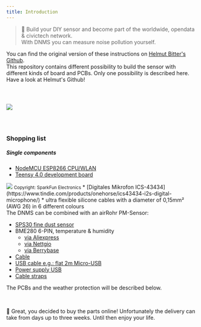 ```yaml
---
title: Introduction
---
```

> 🚧 Build your DIY sensor and become part of the worldwide, opendata & civictech network. <br> With DNMS you can measure noise pollution yourself.

You can find the original version of these instructions on [Helmut Bitter's Github](https://github.com/hbitter/DNMS/tree/master/Manual).
<br>
This repository contains different possibility to build the sensor with different kinds of board and PCBs. Only one possibility is described here. Have a look at Helmut's Github!


<img src="../docs/dnms-kit.jpg" style="margin-top: 3em; margin-bottom: 3em"/>

### Shopping list

##### Single components
* [NodeMCU ESP8266 CPU/WLAN](https://www.aliexpress.com/wholesale?groupsort=1&SortType=price_asc&SearchText=nodemcu+v3+esp8266+ch340)
* [Teensy 4.0 development board](https://www.pjrc.com/store/teensy40.html)
<img src="../docs/teen40.jpg" sstyle="width:40%; margin-top: 3em; margin-bottom: 3em"/>
<small>Copyright: SparkFun Electronics</small>
* [Digitales Mikrofon ICS-43434](https://www.tindie.com/products/onehorse/ics43434-i2s-digital-microphone/)
* ultra flexible silicone cables with a diameter of 0,15mm² (AWG 26) in 6 different colours
<br>
The DNMS can be combined with an airRohr PM-Sensor:

* [SPS30 fine dust sensor](https://www.sparkfun.com/products/15103)
* BME280 6-PIN, temperature & humidity
  - [via Aliexpress](https://www.aliexpress.com/wholesale?catId=0&initiative_id=SB_20200308040440&SearchText=bme280+-5V+%2B3.3V)
  - [via Nettgio](https://nettigo.eu/products/module-pressure-humidity-and-temperature-sensor-bosch-bme280)
  - [via Berrybase](https://www.berrybase.de/bauelemente/sensoren-module/feuchtigkeit/bme680-breakout-board-4in1-sensor-f-252-r-temperatur-luftfeuchtigkeit-luftdruck-und-luftg-252-t)
* [Cable](http://www.aliexpress.com/wholesale?groupsort=1&SortType=price_asc&SearchText=Dupont+cable+20cm+female-female)
* [USB cable e.g.: flat 2m Micro-USB](https://www.aliexpress.com/wholesale?catId=0&initiative_id=SB_20200308040708&SearchText=micro+usb+flat+cable+2m)
* [Power supply USB](https://www.aliexpress.com/wholesale?catId=0&initiative_id=SB_20200308040834&SearchText=single+micro+usb+eu+power+supply)
* [Cable straps](https://www.aliexpress.com/wholesale?catId=0&initiative_id=SB_20200308040852&SearchText=cable+straps)

The PCBs and the weather protection will be described below.

<br>

🙌 Great, you decided to buy the parts online! 
Unfortunately the delivery can take from days up to three weeks. 
Until then enjoy your life️.
